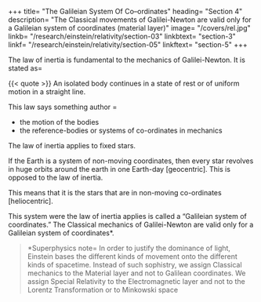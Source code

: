 +++
title=  "The Galileian System Of Co–ordinates"
heading=  "Section 4"
description=  "The Classical movements of Galilei-Newton are valid only for a Galileian system of coordinates (material layer)"
image=  "/covers/rel.jpg"
linkb=  "/research/einstein/relativity/section-03"
linkbtext=  "section-3"
linkf=  "/research/einstein/relativity/section-05"
linkftext=  "section-5"
+++

<!-- > *Translator's note=  Einstein gets his 'reference frames' from Galileo, which is also the source of spatial movement of Superphysics. So far so good Einstein! -->

The law of inertia is fundamental to the mechanics of Galilei-Newton. It is stated as= 

{{< quote >}}
An isolated body continues in a state of rest or of uniform motion in a straight line. 
</div>

This law says something author = 
- the motion of the bodies
- the reference-bodies or systems of co-ordinates in mechanics

The law of inertia applies to fixed stars. 

If the Earth is a system of non-moving coordinates, then every star revolves in huge orbits around the earth in one Earth-day [geocentric]. This is opposed to the law of inertia. 

This means that it is the stars that are in non-moving co-ordinates [heliocentric].  

This system were the law of inertia applies is called a 
“Galileian system of coordinates.”  The Classical mechanics of Galilei-Newton are valid only for a Galileian system of coordinates*.


> *Superphysics note=  In order to justify the dominance of light, Einstein bases the different kinds of movement onto the different kinds of spacetime. Instead of such sophistry, we assign Classical mechanics to the Material layer and not to Galilean coordinates. We assign Special Relativity to the Electromagnetic layer and not to the Lorentz Transformation or to Minkowski space
